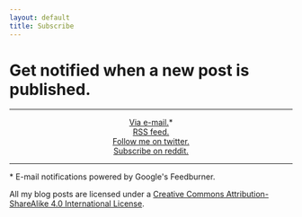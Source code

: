 ```yaml
---
layout: default
title: Subscribe
---
```


# Get notified when a new post is published.

---

<div style="text-align:center">    
  <a href="https://feedburner.google.com/fb/a/mailverify?uri=alex-esc&amp;loc=en_US">Via e-mail.</a>*
</div>

<div style="text-align:center">    
  <a href="https://alex-esc.github.io/posts/feed.xml">RSS feed.</a>
</div>

<div style="text-align:center">    
  <a href="https://www.reddit.com/r/alex_esc_reddit/">Follow me on twitter.</a>
</div>

<div style="text-align:center">    
  <a href="https://www.reddit.com/r/alex_esc_reddit/">Subscribe on reddit.</a>
</div>

---

\* E-mail notifications powered by Google's Feedburner.

[feedb]: https://feeds.feedburner.com/alex-esc




All my blog posts are licensed under a [Creative Commons Attribution-ShareAlike 4.0 International License][l].


[l]: https://creativecommons.org/licenses/by-sa/4.0/
